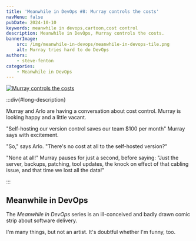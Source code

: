 ```yaml
---
title: 'Meanwhile in DevOps #8: Murray controls the costs'
navMenu: false
pubDate: 2024-10-10
keywords: meanwhile in devops,cartoon,cost control
description: Meanwhile in DevOps, Murray controls the costs.
bannerImage:
    src: /img/meanwhile-in-devops/meanwhile-in-devops-tile.png
    alt: Murray tries hard to do DevOps
authors:
    - steve-fenton
categories:
    - Meanwhile in DevOps
---
```


<a href="#long-description">
<img src="/img/meanwhile-in-devops/meanwhile-in-devops-0008.png" alt="Murray controls the costs" />
</a>

:::div{#long-description}

Murray and Arlo are having a conversation about cost control. Murray is looking happy and a little vacant.

"Self-hosting our version control saves our team $100 per month" Murray says with excitement.

"So," says Arlo. "There's no cost at all to the self-hosted version?"

"None at all!" Murray pauses for just a second, before saying: "Just the server, backups, patching, tool updates, the knock on effect of that cabling issue, and that time we lost all the data!"

:::

## Meanwhile in DevOps

The *Meanwhile in DevOps* series is an ill-conceived and badly drawn comic strip about software delivery.

I'm many things, but not an artist. It's doubtful whether I'm funny, too.